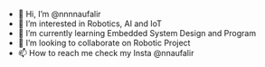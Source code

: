 - 👋 Hi, I’m @nnnnaufalir
- 👀 I’m interested in Robotics, AI and IoT
- 🌱 I’m currently learning Embedded System Design and Program
- 💞️ I’m looking to collaborate on Robotic Project
- 📫 How to reach me check my Insta @nnaufalir

<!---
nnnnaufalir/nnnnaufalir is a ✨ special ✨ repository because its `README.md` (this file) appears on your GitHub profile.
You can click the Preview link to take a look at your changes.
--->
